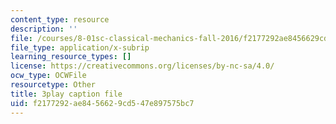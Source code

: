 ```yaml
---
content_type: resource
description: ''
file: /courses/8-01sc-classical-mechanics-fall-2016/f2177292ae8456629cd547e897575bc7_hxa6jAYA980.vtt
file_type: application/x-subrip
learning_resource_types: []
license: https://creativecommons.org/licenses/by-nc-sa/4.0/
ocw_type: OCWFile
resourcetype: Other
title: 3play caption file
uid: f2177292-ae84-5662-9cd5-47e897575bc7
---
```

